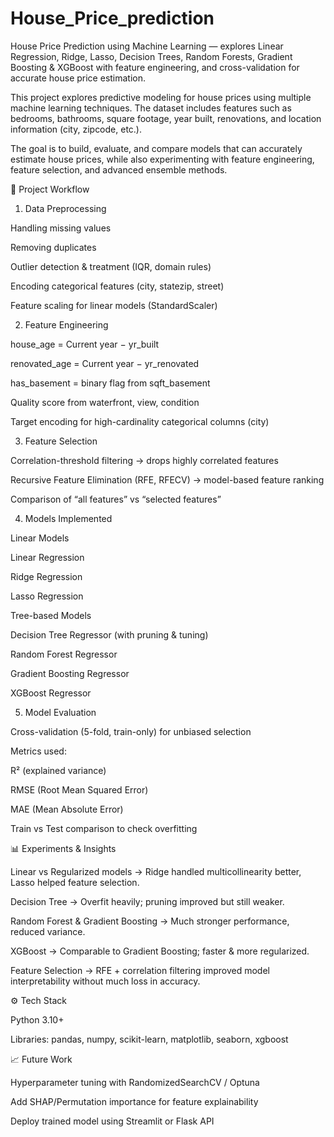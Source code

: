 # House_Price_prediction
House Price Prediction using Machine Learning — explores Linear Regression, Ridge, Lasso, Decision Trees, Random Forests, Gradient Boosting &amp; XGBoost with feature engineering, and cross-validation for accurate house price estimation.

This project explores predictive modeling for house prices using multiple machine learning techniques. The dataset includes features such as bedrooms, bathrooms, square footage, year built, renovations, and location information (city, zipcode, etc.).

The goal is to build, evaluate, and compare models that can accurately estimate house prices, while also experimenting with feature engineering, feature selection, and advanced ensemble methods.

🚀 Project Workflow
1. Data Preprocessing

Handling missing values

Removing duplicates

Outlier detection & treatment (IQR, domain rules)

Encoding categorical features (city, statezip, street)

Feature scaling for linear models (StandardScaler)

2. Feature Engineering

house_age = Current year − yr_built

renovated_age = Current year − yr_renovated

has_basement = binary flag from sqft_basement

Quality score from waterfront, view, condition

Target encoding for high-cardinality categorical columns (city)

3. Feature Selection

Correlation-threshold filtering → drops highly correlated features

Recursive Feature Elimination (RFE, RFECV) → model-based feature ranking

Comparison of “all features” vs “selected features”

4. Models Implemented

Linear Models

Linear Regression

Ridge Regression

Lasso Regression

Tree-based Models

Decision Tree Regressor (with pruning & tuning)

Random Forest Regressor

Gradient Boosting Regressor

XGBoost Regressor

5. Model Evaluation

Cross-validation (5-fold, train-only) for unbiased selection

Metrics used:

R² (explained variance)

RMSE (Root Mean Squared Error)

MAE (Mean Absolute Error)

Train vs Test comparison to check overfitting

📊 Experiments & Insights

Linear vs Regularized models → Ridge handled multicollinearity better, Lasso helped feature selection.

Decision Tree → Overfit heavily; pruning improved but still weaker.

Random Forest & Gradient Boosting → Much stronger performance, reduced variance.

XGBoost → Comparable to Gradient Boosting; faster & more regularized.

Feature Selection → RFE + correlation filtering improved model interpretability without much loss in accuracy.

⚙️ Tech Stack

Python 3.10+

Libraries: pandas, numpy, scikit-learn, matplotlib, seaborn, xgboost

📈 Future Work

Hyperparameter tuning with RandomizedSearchCV / Optuna

Add SHAP/Permutation importance for feature explainability

Deploy trained model using Streamlit or Flask API

